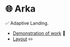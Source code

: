 # 🌐 **Arka**  

✅ Adaptive Landing.  

- [Demonstration of work](https://arka.pages.dev/) 🔗   
- [Layout](https://www.figma.com/file/0S3Ad4hQP9FloidOMa3eWo/Arka?node-id=0%3A1) ✏️  
